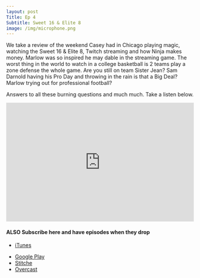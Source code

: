 ```yaml
---
layout: post
Title: Ep 4
Subtitle: Sweet 16 & Elite 8
image: /img/microphone.png
---
```


We take a review of the weekend Casey had in Chicago playing magic, watching the Sweet 16 & Elite 8, Twitch streaming and how Ninja makes money.  Marlow was so inspired he may dable in the streaming game.   The worst thing in the world to watch in a college basketball is 2 teams play a zone defense the whole game.  Are you still on team Sister Jean? Sam Darnold having his Pro Day and throwing in the rain is that a Big Deal?  Marlow trying out for professional football? 

Answers to all these burning questions and much much.  Take a listen below. 

<iframe src="https://cast.rocks/player/11602/EP-3---March-Madness.mp3?episodeTitle=Ep%203%3A%20March%20Madness%20%26%20NFL%20Free%20Agency%20&podcastTitle=132%20Breese%20Podcast&episodeDate=March%2019th%2C%202018&imageURL=https%3A%2F%2Fcast.rocks%2Fhosting%2F11602%2Ffeeds%2F6RG37.jpg&itunesLink=https%3A%2F%2Fitunes.apple.com%2Fus%2Fpodcast%2F132-breese-podcast%2Fid1353274149%3Fmt%3D2" style="border: none; min-height: 265px; max-height: 320px; max-width: 558px; min-width: 270px; width: 100%; height: 100%;" scrollbars="no"></iframe>



#### ALSO Subscribe here and have episodes when they drop 

* [iTunes](https://itunes.apple.com/us/podcast/132-breese-podcast/id1353274149?mt=2)
- [Google Play](https://playmusic.app.goo.gl/?ibi=com.google.PlayMusic&isi=691797987&ius=googleplaymusic&apn=com.google.android.music&link=https://play.google.com/music/m/I4vfvs7vemfldxjvqqsy5fckovy?t%3D132_Breese_Podcast%26pcampaignid%3DMKT-na-all-co-pr-mu-pod-16)
- [Stitche](http://www.stitcher.com/s?fid=176767&refid=stpr)
- [Overcast](https://overcast.fm/itunes1353274149/132-breese-podcast)

